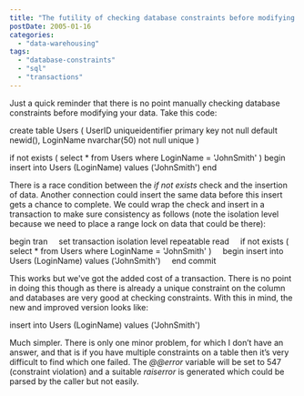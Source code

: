 ```yaml
---
title: "The futility of checking database constraints before modifying data"
postDate: 2005-01-16
categories: 
  - "data-warehousing"
tags: 
  - "database-constraints"
  - "sql"
  - "transactions"
---
```


Just a quick reminder that there is no point manually checking database constraints before modifying your data. Take this code:

create table Users ( UserID uniqueidentifier primary key not null default newid(), LoginName nvarchar(50) not null unique )

if not exists ( select \* from Users where LoginName = 'JohnSmith' ) begin insert into Users (LoginName) values ('JohnSmith') end

There is a race condition between the _if not exists_ check and the insertion of data. Another connection could insert the same data before this insert gets a chance to complete. We could wrap the check and insert in a transaction to make sure consistency as follows (note the isolation level because we need to place a range lock on data that could be there):

begin tran     set transaction isolation level repeatable read     if not exists ( select \* from Users where LoginName = 'JohnSmith' )     begin insert into Users (LoginName) values ('JohnSmith')     end commit

This works but we've got the added cost of a transaction. There is no point in doing this though as there is already a unique constraint on the column and databases are very good at checking constraints. With this in mind, the new and improved version looks like:

insert into Users (LoginName) values ('JohnSmith')

Much simpler. There is only one minor problem, for which I don’t have an answer, and that is if you have multiple constraints on a table then it’s very difficult to find which one failed. The _@@error_ variable will be set to 547 (constraint violation) and a suitable _raiserror_ is generated which could be parsed by the caller but not easily.
